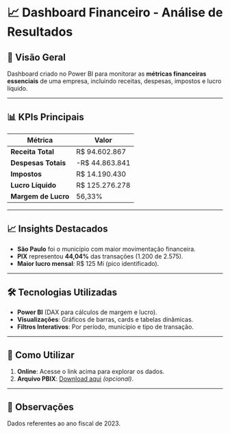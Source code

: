 # **📈 Dashboard Financeiro - Análise de Resultados**  

## **📌 Visão Geral**  
Dashboard criado no Power BI para monitorar as **métricas financeiras essenciais** de uma empresa, incluindo receitas, despesas, impostos e lucro líquido.  

---

## **📊 KPIs Principais**  
| Métrica               | Valor            |  
|-----------------------|------------------|  
| **Receita Total**     | R$ 94.602.867    |  
| **Despesas Totais**   | -R$ 44.863.841   |  
| **Impostos**         | R$ 14.190.430    |  
| **Lucro Líquido**    | R$ 125.276.278   |  
| **Margem de Lucro**  | 56,33%           |  

---

## **📈 Insights Destacados**  
- **São Paulo** foi o município com maior movimentação financeira.  
- **PIX** representou **44,04%** das transações (1.200 de 2.575).  
- **Maior lucro mensal**: R$ 125 Mi (pico identificado).  

---

## **🛠️ Tecnologias Utilizadas**  
- **Power BI** (DAX para cálculos de margem e lucro).  
- **Visualizações**: Gráficos de barras, cards e tabelas dinâmicas.  
- **Filtros Interativos**: Por período, município e tipo de transação.  

---

## **📁 Como Utilizar**  
1. **Online**: Acesse o link acima para explorar os dados.  
2. **Arquivo PBIX**: [Download aqui]() *(opcional)*.  

--- 

## **📝 Observações**  
Dados referentes ao ano fiscal de 2023.  
